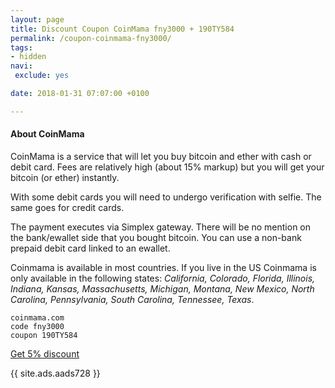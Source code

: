 ```yaml
---
layout: page
title: Discount Coupon CoinMama fny3000 + 190TY584
permalink: /coupon-coinmama-fny3000/
tags:
- hidden
navi:
 exclude: yes

date: 2018-01-31 07:07:00 +0100

---
```


#### About CoinMama

CoinMama is a service that will let you buy bitcoin and ether with cash or debit card. Fees are relatively high (about 15% markup) but you will get your bitcoin (or ether) instantly.

With some debit cards you will need to undergo verification with selfie. The same goes for credit cards.

The payment executes via Simplex gateway. There will be no mention on the bank/ewallet side that you bought bitcoin. You can use a non-bank prepaid debit card linked to an ewallet.

Coinmama is available in most countries. If you live in the US Coinmama is only available in the following states: *California, Colorado, Florida, Illinois, Indiana, Kansas, Massachusetts, Michigan, Montana, New Mexico, North Carolina, Pennsylvania, South Carolina, Tennessee, Texas*.

```
coinmama.com
code fny3000
coupon 190TY584
```

<a rel="nofollow" href="https://www.coinmama.com/?ref=fny3000" class="button" target="_blank">Get 5% discount</a>


{{ site.ads.aads728 }}
